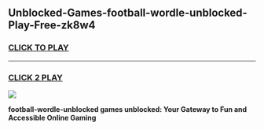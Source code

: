 
## Unblocked-Games-football-wordle-unblocked-Play-Free-zk8w4
<h3>
<a href="https://premium76.site?title=football-wordle-unblocked&ref=18A1">CLICK TO PLAY</a></h3>
<hr>

<h3>
<a href="https://premium76.site?title=football-wordle-unblocked&ref=18A1">CLICK 2 PLAY</a>
  
</h3>

<a href="https://premium76.site?title=football-wordle-unblocked&ref=18A1"><img src="https://clearcache.store/games.png"></a>


**football-wordle-unblocked games unblocked: Your Gateway to Fun and Accessible Online Gaming**
